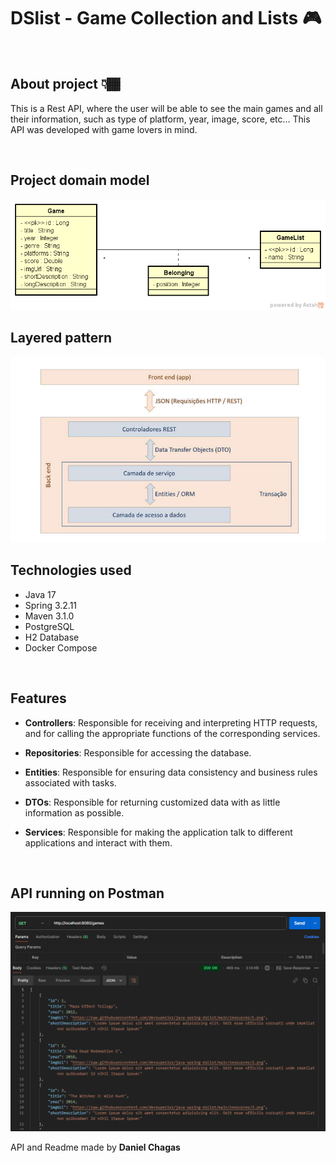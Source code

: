 # DSlist - Game Collection and Lists 🎮
<br>

## About project 👇🏾
This is a Rest API, where the user will be able to see the main games and all their information, such as type of platform, year, image, score, etc...
This API was developed with game lovers in mind.

<br>

## Project domain model
<img src="imgs/dslist-model.png">

<br>

## Layered pattern
<img src="imgs/Captura de tela 2024-11-15 005531.png">

## Technologies used
- Java 17
- Spring 3.2.11
- Maven 3.1.0
- PostgreSQL
- H2 Database
- Docker Compose

<br>

## Features
- **Controllers**: Responsible for receiving and interpreting HTTP requests, and for calling the appropriate functions of the corresponding services.

- **Repositories**: Responsible for accessing the database.

- **Entities**: Responsible for ensuring data consistency and business rules associated with tasks.

- **DTOs**: Responsible for returning customized data with as little information as possible.

- **Services**: Responsible for making the application talk to different applications and interact with them.

<br>

## API running on Postman
<img src="imgs/Captura de tela 2024-11-14 163724.png">

API and Readme made by **Daniel Chagas**